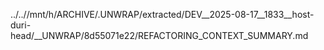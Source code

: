 ../..//mnt/h/ARCHIVE/.UNWRAP/extracted/DEV__2025-08-17__1833__host-duri-head/__UNWRAP/8d55071e22/REFACTORING_CONTEXT_SUMMARY.md